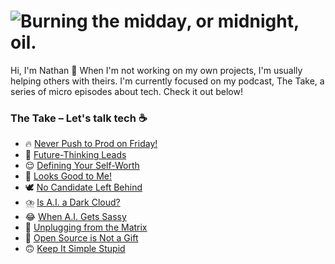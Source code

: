 <h1>
  <picture>
    <source media="(prefers-color-scheme: dark)" srcset="https://github.com/nallenscott/nallenscott/assets/11765848/43200d83-9b0e-42b3-9896-d9d08529a404">
    <source media="(prefers-color-scheme: light)" srcset="https://github.com/nallenscott/nallenscott/assets/11765848/9ee1e348-a108-4f35-9a1a-17d2cb30e12f">
    <img alt="Burning the midday, or midnight, oil." src="https://github.com/nallenscott/nallenscott/assets/11765848/9ee1e348-a108-4f35-9a1a-17d2cb30e12f">
  </picture>
</h1>

Hi, I'm Nathan 👋 When I'm not working on my own projects, I'm usually helping others with theirs. I'm currently focused on my podcast, The Take, a series of micro episodes about tech. Check it out below!

### The Take – Let's talk tech ☕️

- :fire: [Never Push to Prod on Friday!](https://www.linkedin.com/feed/update/urn:li:activity:7080639315600412672)
- :crystal_ball: [Future-Thinking Leads](https://www.linkedin.com/feed/update/urn:li:activity:7083833539397341185)
- :relieved: [Defining Your Self-Worth](https://www.linkedin.com/feed/update/urn:li:activity:7088939334569000962)
- :see_no_evil: [Looks Good to Me!](https://www.linkedin.com/feed/update/urn:li:activity:7091467927975051264)
- :dove: [No Candidate Left Behind](https://www.linkedin.com/feed/update/urn:li:activity:7093985406592954369)
- :cloud_with_lightning_and_rain: [Is A.I. a Dark Cloud?](https://www.linkedin.com/feed/update/urn:li:activity:7096572075326275584)
- :joy: [When A.I. Gets Sassy](https://www.linkedin.com/feed/update/urn:li:activity:7099331445709541376)
- :electric_plug: [Unplugging from the Matrix](https://www.linkedin.com/feed/update/urn:li:activity:7101659858088718336)
- :gift: [Open Source is Not a Gift](https://www.linkedin.com/feed/update/urn:li:activity:7104136868501344256)
- :upside_down_face: [Keep It Simple Stupid](https://www.linkedin.com/feed/update/urn:li:activity:7106711398302314496)
